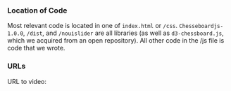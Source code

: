 ### Location of Code

Most relevant code is located in one of `index.html` or `/css`. `Chesseboardjs-1.0.0`, `/dist`, and `/nouislider` are
all libraries (as well as `d3-chessboard.js`, which we acquired from an open repository). All other code in the /js file
is code that we wrote.

### URLs
URL to video:

